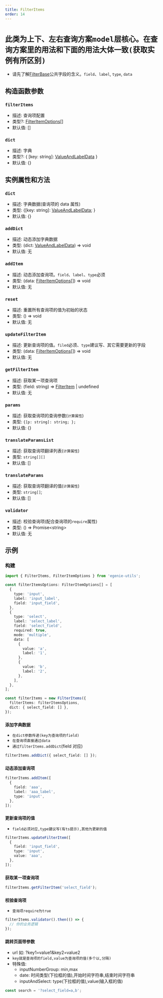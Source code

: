 ```yaml
---
title: FilterItems
order: 14
---
```


# `此类为上下、左右查询方案model层核心。在查询方案里的用法和下面的用法大体一致(获取实例有所区别)`

- 请先了解[FilterBase](filter-base#filterbase)公共字段的含义。`field`、`label`, `type`, `data`

## 构造函数参数

### `filterItems`

- 描述: 查询项配置
- 类型?: [FilterItemOptions](./filter-base#filteritemoptions)[]
- 默认值: []

### `dict`

- 描述: 字典
- 类型?: { [key: string]: [ValueAndLabelData](./filter-base#valueandlabeldata) }
- 默认值: {}

## 实例属性和方法

### `dict`

- 描述: 字典数据(查询项的 data 属性)
- 类型: {[key: string]: [ValueAndLabelData](./filter-base#valueandlabeldata); }
- 默认值: {}

### `addDict`

- 描述: 动态添加字典数据
- 类型: (dict: [ValueAndLabelData](./filter-base#valueandlabeldata)) => void
- 默认值: 无

### `addItem`

- 描述: 动态添加查询项。`field`、`label`、`type`必须
- 类型: (data: [FilterItemOptions](./filter-base#filteritemoptions)[]) => void
- 默认值: 无

### `reset`

- 描述: 重置所有查询项的值为初始的状态
- 类型: () => void
- 默认值: 无

### `updateFilterItem`

- 描述: 更新查询项的值。`filed`必须、`type`建议写、其它需要更新的字段
- 类型: (data: [FilterItemOptions](./filter-base#filteritemoptions)[]) => void
- 默认值: 无

### `getFilterItem`

- 描述: 获取某一项查询项
- 类型: (field: string) => [FilterItem](./filter-base#filteritem) | undefined
- 默认值: 无

### `params`

- 描述: 获取查询项的查询参数(`计算属性`)
- 类型: `{[p: string]: string; };`
- 默认值: {}

### `translateParamsList`

- 描述: 获取查询项翻译列表(`计算属性`)
- 类型: `string[][]`
- 默认值: []

### `translateParams`

- 描述: 获取查询项翻译的值(`计算属性`)
- 类型: `string[]`;
- 默认值: []

### `validator`

- 描述: 校验查询项(配合查询项的`require`属性)
- 类型: () => Promise\<string>
- 默认值: 无

## 示例

### 构建

```ts
import { FilterItems, FilterItemOptions } from 'egenie-utils';

const filterItemsOptions: FilterItemOptions[] = [
  {
    type: 'input',
    label: 'input_label',
    field: 'input_field',
  },
  {
    type: 'select',
    label: 'select_label',
    field: 'select_field',
    required: true,
    mode: 'multiple',
    data: [
      {
        value: 'a',
        label: '1',
      },
      {
        value: 'b',
        label: '2',
      },
    ],
  },
];

const filterItems = new FilterItems({
  filterItems: filterItemsOptions,
  dict: { select_field: [] },
});
```

### `添加字典数据`

- `在dict参数传递(key为查询项的field)`
- `在查询项直接通过data`
- `通过filterItems.addDict`(field 对应)

```ts
filterItems.addDict({ select_field: [] });
```

### `动态添加查询项`

```ts
filterItems.addItem([
  {
    field: 'aaa',
    label: 'aaa_label',
    type: 'input',
  },
]);
```

### `更新查询项的值`

- `field必须对应,type建议写(有ts提示),其他为更新的值`

```ts
filterItems.updateFilterItem([
  {
    field: 'input_field',
    type: 'input',
    value: 'aaa',
  },
]);
```

### `获取某一项查询项`

```ts
filterItems.getFilterItem('select_field');
```

### `校验查询项`

- `查询项require为true`

```ts
filterItems.validator().then(() => {
  // 你的业务逻辑
});
```

### `跳转页面带参数`

- url 如: ?key1=value1&key2=value2
- `key就是查询项的field,value为查询项的值(多个以,分隔)`
- 特殊值:
  - inputNumberGroup: min,max
  - date: 时间类型(下拉框的值),开始时间字符串,结束时间字符串
  - inputAndSelect: type(下拉框的值),value(输入框的值)

```ts
const search = '?select_field=a,b';
```
